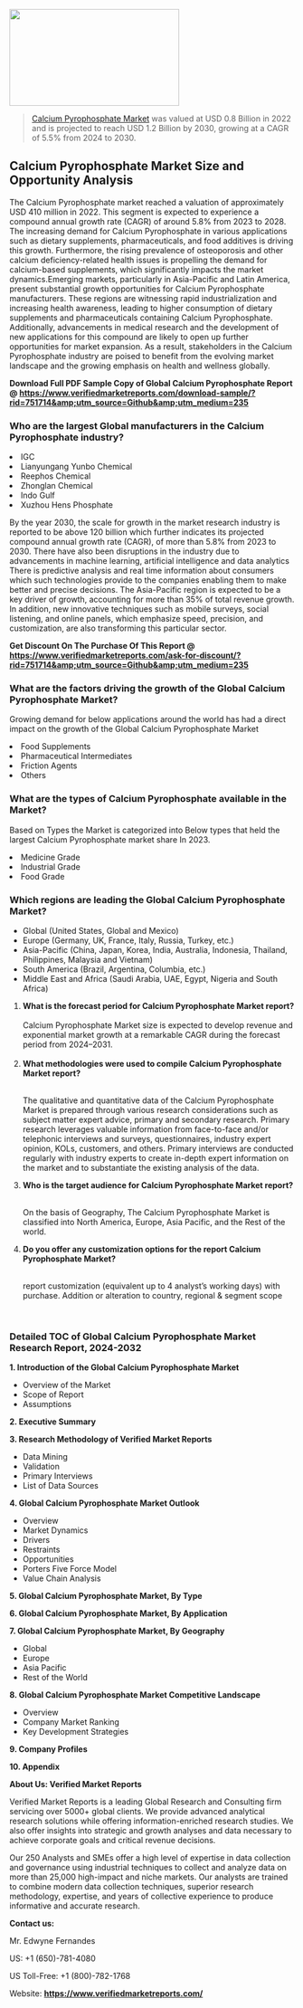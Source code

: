 <img src="https://ffe5etoiles.com/wp-content/uploads/2024/12/MST1-300x171.png" alt="" width="300" height="171" class="alignnone size-medium wp-image-20088" /><blockquote><p><p><a href="https://www.verifiedmarketreports.com/download-sample/?rid=751714&utm_source=Github&utm_medium=235" target="_blank">Calcium Pyrophosphate Market</a> was valued at USD 0.8 Billion in 2022 and is projected to reach USD 1.2 Billion by 2030, growing at a CAGR of 5.5% from 2024 to 2030.</p></blockquote><p><h2>Calcium Pyrophosphate Market Size and Opportunity Analysis</h2>The Calcium Pyrophosphate market reached a valuation of approximately USD 410 million in 2022. This segment is expected to experience a compound annual growth rate (CAGR) of around 5.8% from 2023 to 2028. The increasing demand for Calcium Pyrophosphate in various applications such as dietary supplements, pharmaceuticals, and food additives is driving this growth. Furthermore, the rising prevalence of osteoporosis and other calcium deficiency-related health issues is propelling the demand for calcium-based supplements, which significantly impacts the market dynamics.Emerging markets, particularly in Asia-Pacific and Latin America, present substantial growth opportunities for Calcium Pyrophosphate manufacturers. These regions are witnessing rapid industrialization and increasing health awareness, leading to higher consumption of dietary supplements and pharmaceuticals containing Calcium Pyrophosphate. Additionally, advancements in medical research and the development of new applications for this compound are likely to open up further opportunities for market expansion. As a result, stakeholders in the Calcium Pyrophosphate industry are poised to benefit from the evolving market landscape and the growing emphasis on health and wellness globally.</p><p class=""><strong>Download Full PDF Sample Copy of Global Calcium Pyrophosphate Report @ <a href="https://www.verifiedmarketreports.com/download-sample/?rid=751714&amp;utm_source=Github&amp;utm_medium=235" target="_blank">https://www.verifiedmarketreports.com/download-sample/?rid=751714&amp;utm_source=Github&amp;utm_medium=235</a></strong></p><h3 id="" class="">Who are the largest Global manufacturers in the Calcium Pyrophosphate industry?</h3><p><li>IGC</li><li> Lianyungang Yunbo Chemical</li><li> Reephos Chemical</li><li> Zhonglan Chemical</li><li> Indo Gulf</li><li> Xuzhou Hens Phosphate</li></p><div class=""><div class="" dir="" data-message-author-role="" data-message-id="" data-message-model-slug=""><div class=""><div class=""><div class=""><div class="" dir="" data-message-author-role="" data-message-id="" data-message-model-slug=""><div class=""><div class=""><p>By the year 2030, the scale for growth in the market research industry is reported to be above 120 billion which further indicates its projected compound annual growth rate (CAGR), of more than 5.8% from 2023 to 2030. There have also been disruptions in the industry due to advancements in machine learning, artificial intelligence and data analytics There is predictive analysis and real time information about consumers which such technologies provide to the companies enabling them to make better and precise decisions. The Asia-Pacific region is expected to be a key driver of growth, accounting for more than 35% of total revenue growth. In addition, new innovative techniques such as mobile surveys, social listening, and online panels, which emphasize speed, precision, and customization, are also transforming this particular sector.</p><p><strong>Get Discount On The Purchase Of This Report @&nbsp; <a href="https://www.verifiedmarketreports.com/ask-for-discount/?rid=751714&amp;utm_source=Github&amp;utm_medium=235" target="_blank">https://www.verifiedmarketreports.com/ask-for-discount/?rid=751714&amp;utm_source=Github&amp;utm_medium=235</a></strong></p></div></div></div></div></div></div></div></div><h3 id="" class="">What are the factors driving the growth of the Global Calcium Pyrophosphate Market?</h3><p id="" class="">Growing demand for below applications around the world has had a direct impact on the growth of the Global Calcium Pyrophosphate Market</p><p id="" class=""><li>Food Supplements</li><li> Pharmaceutical Intermediates</li><li> Friction Agents</li><li> Others</li></p><h3 id="" class="">What are the types of Calcium Pyrophosphate available in the Market?</h3><p id="" class="">Based on Types the Market is categorized into Below types that held the largest Calcium Pyrophosphate market share In 2023.</p><p id="" class=""><li>Medicine Grade</li><li> Industrial Grade</li><li> Food Grade</li></p><h3 id="" class="">Which regions are leading the Global Calcium Pyrophosphate Market?</h3><ul><li>Global (United States, Global and Mexico)</li><li>Europe (Germany, UK, France, Italy, Russia, Turkey, etc.)</li><li>Asia-Pacific (China, Japan, Korea, India, Australia, Indonesia, Thailand, Philippines, Malaysia and Vietnam)</li><li>South America (Brazil, Argentina, Columbia, etc.)</li><li>Middle East and Africa (Saudi Arabia, UAE, Egypt, Nigeria and South Africa)</li></ul><p><ol><li><strong>What is the forecast period for Calcium Pyrophosphate Market report?<br /></strong><br /><span data-sheets-root="1" data-sheets-value="{&quot;1&quot;:2,&quot;2&quot;:&quot;XXXX size is expected to develop revenue and exponential market growth at a remarkable CAGR during the forecast period from 2024&ndash;2030.&quot;}" data-sheets-userformat="{&quot;2&quot;:12674,&quot;4&quot;:{&quot;1&quot;:2,&quot;2&quot;:16776960},&quot;10&quot;:2,&quot;11&quot;:0,&quot;15&quot;:&quot;Arial&quot;,&quot;16&quot;:12}">Calcium Pyrophosphate Market size is expected to develop revenue and exponential market growth at a remarkable CAGR during the forecast period from 2024&ndash;2031.</span><br /><br /></li><li><strong>What methodologies were used to compile Calcium Pyrophosphate Market report?<br /><br /></strong><p>The qualitative and quantitative data of the&nbsp;Calcium Pyrophosphate Market is prepared through various research considerations such as subject matter expert advice, primary and secondary research. Primary research leverages valuable information from face-to-face and/or telephonic interviews and surveys, questionnaires, industry expert opinion, KOLs, customers, and others. Primary interviews are conducted regularly with industry experts to create in-depth expert information on the market and to substantiate the existing analysis of the data.&nbsp;</p></li><li><strong>Who is the target audience for Calcium Pyrophosphate Market report?<br /><br /></strong><p>On the basis of Geography, The&nbsp;Calcium Pyrophosphate Market is classified into North America, Europe, Asia Pacific, and the Rest of the world.</p></li><li><strong>Do you offer any customization options for the report Calcium Pyrophosphate Market?<br /><br /></strong><p>report customization (equivalent up to 4 analyst&rsquo;s working days) with purchase. Addition or alteration to country, regional &amp; segment scope</p><p>&nbsp;</p></li></ol></p><h3 id="" class="">Detailed TOC of Global Calcium Pyrophosphate Market Research Report, 2024-2032</h3><p id="" class=""><strong>1. Introduction of the Global Calcium Pyrophosphate Market</strong></p><ul><li>Overview of the Market</li><li>Scope of Report</li><li>Assumptions</li></ul><p id="" class=""><strong>2. Executive Summary</strong></p><p id="" class=""><strong>3. Research Methodology of&nbsp;Verified Market Reports</strong></p><ul><li>Data Mining</li><li>Validation</li><li>Primary Interviews</li><li>List of Data Sources</li></ul><p id="" class=""><strong>4. Global Calcium Pyrophosphate Market Outlook</strong></p><ul><li>Overview</li><li>Market Dynamics</li><li>Drivers</li><li>Restraints</li><li>Opportunities</li><li>Porters Five Force Model</li><li>Value Chain Analysis</li></ul><p id="" class=""><strong>5. Global Calcium Pyrophosphate Market, By&nbsp;Type</strong></p><p id="" class=""><strong>6. Global Calcium Pyrophosphate Market, By Application</strong></p><p id="" class=""><strong>7. Global Calcium Pyrophosphate Market, By Geography</strong></p><ul><li>Global</li><li>Europe</li><li>Asia Pacific</li><li>Rest of the World</li></ul><p id="" class=""><strong>8. Global Calcium Pyrophosphate Market Competitive Landscape</strong></p><ul><li>Overview</li><li>Company Market Ranking</li><li>Key Development Strategies</li></ul><p id="" class=""><strong>9. Company Profiles</strong></p><p id="" class=""><strong>10. Appendix</strong></p><p id="" class=""><strong>About Us: Verified Market Reports</strong></p><p id="" class="">Verified Market Reports is a leading Global Research and Consulting firm servicing over 5000+ global clients. We provide advanced analytical research solutions while offering information-enriched research studies. We also offer insights into strategic and growth analyses and data necessary to achieve corporate goals and critical revenue decisions.</p><p id="" class="">Our 250 Analysts and SMEs offer a high level of expertise in data collection and governance using industrial techniques to collect and analyze data on more than 25,000 high-impact and niche markets. Our analysts are trained to combine modern data collection techniques, superior research methodology, expertise, and years of collective experience to produce informative and accurate research.</p><p id="" class=""><strong>Contact us:</strong></p><p id="" class="">Mr. Edwyne Fernandes</p><p id="" class="">US: +1 (650)-781-4080</p><p id="" class="">US Toll-Free: +1 (800)-782-1768</p><p id="" class="">Website: <a target="" data-test-app-aware-link=""><strong>https://www.verifiedmarketreports.com/</strong></a></p>

